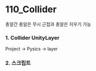 # 110_Collider

총알간 총알은 무시
근접과 총알은 지우기 가능

### 1. Collider UnityLayer
Project -> Pysics -> layer

### 2. 스크립트
